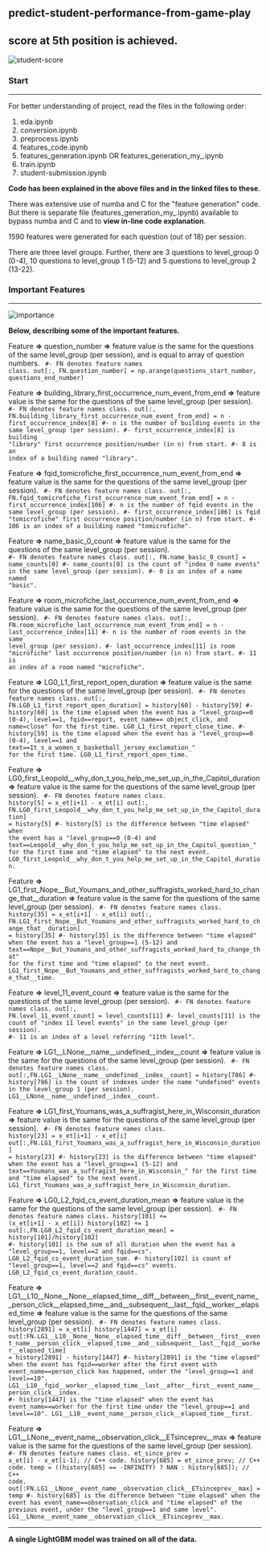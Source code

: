 ## predict-student-performance-from-game-play
## score at 5th position is achieved.
![student-score](https://github.com/bishnarender/predict-student-performance-from-game-play/assets/49610834/6a8219fc-b7d5-46ee-96a0-d56db2a16353)

### Start 
-----
For better understanding of project, read the files in the following order:
1. eda.ipynb 
2. conversion.ipynb
3. preprocess.ipynb
4. features_code.ipynb
5. features_generation.ipynb OR features_generation_my_.ipynb
6. train.ipynb
7. student-submission.ipynb

<b>Code has been explained in the above files and in the linked files to these.</b>

There was extensive use of numba and C for the "feature generation" code. But there is separate file (features_generation_my_.ipynb) available to bypass numba and C and to <b>view in-line code explanation</b>.

1590 features were generated for each question (out of 18) per session.

There are three level groups. Further, there are 3 questions to level_group 0 (0-4), 10 questions to level_group 1 (5-12) and 5 questions to level_group 2 (13-22).

### Important Features
-----
![importance](https://github.com/bishnarender/predict-student-performance-from-game-play/assets/49610834/5cf2e984-1b21-409c-b3ab-dec44b19e47f)

<b>Below, describing some of the important features.</b>

Feature <b>=></b> question_number <b>=></b> feature value is the same for the questions of the same level_group (per session), and is equal to array of question numbers.
<code>
#- FN denotes feature names class.
out[:, FN.question_number] = np.arange(questions_start_number, questions_end_number)
</code>


Feature <b>=></b> building_library_first_occurrence_num_event_from_end <b>=></b> feature value is the same for the questions of the same level_group (per session).
<code>
#- FN denotes feature names class.
out[:, FN.building_library_first_occurrence_num_event_from_end] = n - first_occurrence_index[8]
#- n is the number of building events in the same level_group (per session).
#- first_occurrence_index[8] is building "library" first occurrence position/number (in n) from start.
#- 8 is an index of a building named "library".
</code>

Feature <b>=></b> fqid_tomicrofiche_first_occurrence_num_event_from_end <b>=></b> feature value is the same for the questions of the same level_group (per session).
<code>
#- FN denotes feature names class.
out[:, FN.fqid_tomicrofiche_first_occurrence_num_event_from_end] = n - first_occurrence_index[106]
#- n is the number of fqid events in the same level_group (per session).
#- first_occurrence_index[106] is fqid "tomicrofiche" first occurrence position/number (in n) from start.
#- 106 is an index of a building named "tomicrofiche".
</code>


Feature <b>=></b> name_basic_0_count <b>=></b> feature value is the same for the questions of the same level_group (per session).
<code>
#- FN denotes feature names class.
out[:, FN.name_basic_0_count] = name_counts[0]
#- name_counts[0] is the count of "index 0 name events" in the same level_group (per session).
#- 0 is an index of a name named "basic".
</code>


Feature <b>=></b> room_microfiche_last_occurrence_num_event_from_end <b>=></b> feature value is the same for the questions of the same level_group (per session).
<code>
#- FN denotes feature names class.
out[:, FN.room_microfiche_last_occurrence_num_event_from_end] = n - last_occurrence_index[11]
#- n is the number of room events in the same level_group (per session).
#- last_occurrence_index[11] is room "microfiche" last occurrence position/number (in n) from start.
#- 11 is an index of a room named "microfiche".
</code>


Feature <b>=></b> LG0_L1_first_report_open_duration <b>=></b> feature value is the same for the questions of the same level_group (per session).
<code>
#- FN denotes feature names class.
out[:, FN.LG0_L1_first_report_open_duration] = history[60] - history[59]
#- history[60] is the time elapsed when the event has a "level_group==0 (0-4), level==1, fqid==report, event_name== object_click, and  name=close" for the first time. LG0_L1_first_report_close_time.
#- history[59] is the time elapsed when the event has a "level_group==0 (0-4), level==1 and text==It_s_a_women_s_basketball_jersey_exclamation_" for the first time. LG0_L1_first_report_open_time.
</code>


Feature <b>=></b> LG0_first_Leopold__why_don_t_you_help_me_set_up_in_the_Capitol_duration <b>=></b> feature value is the same for the questions of the same level_group (per session).
<code>
#- FN denotes feature names class.
history[5] = x_et[i+1] - x_et[i]
out[:, FN.LG0_first_Leopold__why_don_t_you_help_me_set_up_in_the_Capitol_duration] = history[5]
#- history[5] is the difference between "time elapsed" when the event has a "level_group==0 (0-4) and text==Leopold__why_don_t_you_help_me_set_up_in_the_Capitol_question_" for the first time and "time elapsed" to the next event. LG0_first_Leopold__why_don_t_you_help_me_set_up_in_the_Capitol_duration.
</code>


Feature <b>=></b> LG1_first_Nope__But_Youmans_and_other_suffragists_worked_hard_to_change_that__duration <b>=></b> feature value is the same for the questions of the same level_group (per session).
<code>
#- FN denotes feature names class.
history[35] = x_et[i+1] - x_et[i]
out[:, FN.LG1_first_Nope__But_Youmans_and_other_suffragists_worked_hard_to_change_that__duration] = history[35]
#- history[35] is the difference between "time elapsed" when the event has a "level_group==1 (5-12) and text==Nope__But_Youmans_and_other_suffragists_worked_hard_to_change_that" for the first time and "time elapsed" to the next event. LG1_first_Nope__But_Youmans_and_other_suffragists_worked_hard_to_change_that__time.
</code>


Feature <b>=></b> level_11_event_count <b>=></b> feature value is the same for the questions of the same level_group (per session).
<code>
#- FN denotes feature names class.
out[:, FN.level_11_event_count] = level_counts[11]
#- level_counts[11] is the count of "index 11 level events" in the same level_group (per session).
#- 11 is an index of a level referring "11th level".
</code>


Feature <b>=></b> LG1__LNone__name__undefined__index__count <b>=></b> feature value is the same for the questions of the same level_group (per session).
<code>
#- FN denotes feature names class.
out[:,FN.LG1__LNone__name__undefined__index__count] = history[786]
#- history[786] is the count of indexes under the name "undefined" events in the level_group 1 (per session).
LG1__LNone__name__undefined__index__count.
</code>


Feature <b>=></b> LG1_first_Youmans_was_a_suffragist_here_in_Wisconsin_duration <b>=></b> feature value is the same for the questions of the same level_group (per session).
<code>
#- FN denotes feature names class.
history[23] = x_et[i+1] - x_et[i]
out[:,FN.LG1_first_Youmans_was_a_suffragist_here_in_Wisconsin_duration] = history[23]
#- history[23] is the difference between "time elapsed" when the event has a "level_group==1 (5-12) and text==Youmans_was_a_suffragist_here_in_Wisconsin_" for the first time and "time elapsed" to the next event. LG1_first_Youmans_was_a_suffragist_here_in_Wisconsin_duration.
</code>


Feature <b>=></b> LG0_L2_fqid_cs_event_duration_mean <b>=></b> feature value is the same for the questions of the same level_group (per session).
<code>
#- FN denotes feature names class.
history[101] += (x_et[i+1] - x_et[i])
history[102] += 1
out[:,FN.LG0_L2_fqid_cs_event_duration_mean] = history[101]/history[102]
#- history[101] is the sum of all duration when the event has a "level_group==1, level==2 and fqid==cs". LG0_L2_fqid_cs_event_duration_sum.
#- history[102] is count of "level_group==1, level==2 and fqid==cs" events. LG0_L2_fqid_cs_event_duration_count.
</code>


Feature <b>=></b> LG1__L10__None__None__elapsed_time__diff__between__first__event_name__person_click__elapsed_time__and__subsequent__last__fqid__worker__elapsed_time <b>=></b> feature value is the same for the questions of the same level_group (per session).
<code>
#- FN denotes feature names class.
history[2891] = x_et[i]
history[1447] = x_et[i]
out[:FN.LG1__L10__None__None__elapsed_time__diff__between__first__event_name__person_click__elapsed_time__and__subsequent__last__fqid__worker__elapsed_time] = history[2891] - history[1447]
#- history[2891] is the "time elapsed" when the event has fqid==worker after the first event with event_name==person_click has happened, under the "level_group==1 and level==10". LG1__L10__fqid__worker__elapsed_time__last__after__first__event_name__person_click__index.
#- history[1447] is the "time elapsed" when the event has event_name==worker for the first time under the "level_group==1 and level==10". LG1__L10__event_name__person_click__elapsed_time__first.
</code>

Feature <b>=></b> LG1__LNone__event_name__observation_click__ETsinceprev__max <b>=></b> feature value is the same for the questions of the same level_group (per session).
<code>
#- FN denotes feature names class.
et_since_prev = x_et[i] - x_et[i-1]; // C++ code.
history[685] = et_since_prev; // C++ code.
temp = ((history[685] == -INFINITY) ? NAN : history[685]); // C++ code.
out[:FN.LG1__LNone__event_name__observation_click__ETsinceprev__max] = temp
#- history[685] is the difference between "time elapsed" when the event has event_name==observation_click and "time elapsed" of the previous event, under the "level_group==1 and same level". LG1__LNone__event_name__observation_click__ETsinceprev__max.
</code>

-----
<b>A single ‭LightGBM ‬model was trained on all of the data.</b>
